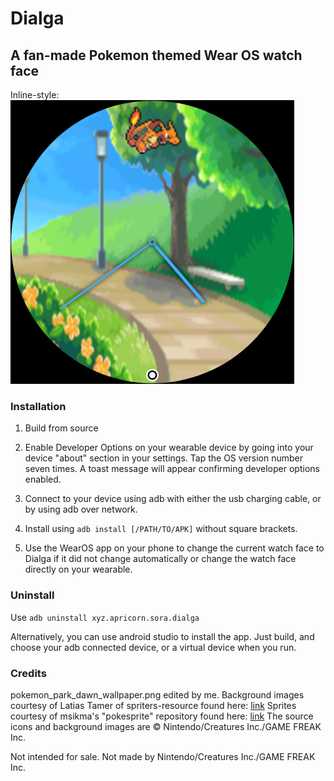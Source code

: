 # Dialga
## A fan-made Pokemon themed Wear OS watch face

Inline-style:
![alt text](https://github.com/soraWontForget/Dialga/blob/master/screenshot.png "Screenshot")

### Installation

1. Build from source

2. Enable Developer Options on your wearable device by going into your device "about" section in your settings. Tap the OS version number seven times. A toast message will appear confirming developer options enabled.

3. Connect to your device using adb with either the usb charging cable, or by using adb over network.

4. Install using `adb install [/PATH/TO/APK]` without square brackets.

5. Use the WearOS app on your phone to change the current watch face to Dialga if it did not change automatically or change the watch face directly on your wearable.

### Uninstall

Use `adb uninstall xyz.apricorn.sora.dialga`

Alternatively, you can use android studio to install the app. Just build, and choose your adb connected device, or a virtual device when you run.

### Credits
pokemon_park_dawn_wallpaper.png edited by me.
Background images courtesy of Latias Tamer of spriters-resource found here: [link](https://www.spriters-resource.com/ds_dsi/pokemonheartgoldsoulsilver/sheet/28243/)
Sprites courtesy of msikma's "pokesprite" repository found here: [link](https://github.com/msikma/pokesprite)
The source icons and background images are © Nintendo/Creatures Inc./GAME FREAK Inc.

Not intended for sale.
Not made by Nintendo/Creatures Inc./GAME FREAK Inc.

